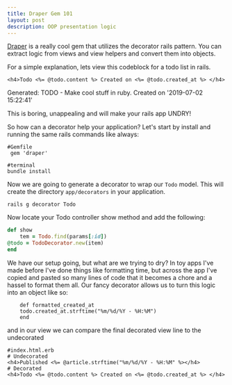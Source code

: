 ```yaml
---
title: Draper Gem 101
layout: post
description: OOP presentation logic
---
```


[Draper](https://github.com/drapergem/draper) is a really cool gem that utilizes the decorator rails pattern. You can extract logic from views and view helpers and convert them into objects. 

For a simple explanation, lets view this codeblock for a todo list in rails.

```
<h4>Todo <%= @todo.content %> Created on <%= @todo.created_at %> </h4>
```

Generated:
TODO - Make cool stuff in ruby. Created on '2019-07-02 15:22:41'


This is boring, unappealing and will make your rails app UNDRY! 

So how can a decorator help your application? Let's start by install and running the same rails commands like always:
```
#Gemfile
 gem 'draper'
```

```
#terminal 
bundle install
```

Now we are going to generate a decorator to wrap our ``` Todo ``` model. This will create the directory ``` app/decorators ``` in your application. 

```
rails g decorator Todo
```


Now locate your Todo controller show method and add the following:


``` #app/controllers/todo_controller.rb
def show
	tem = Todo.find(params[:id])
@todo = TodoDecorator.new(item)
end
``` 	


We have our setup going, but what are we trying to dry? In toy apps I've made before I've done things like formatting time, but across the app I've copied and pasted so many lines of code that it becomes a chore and a hassel to format them all. Our fancy decorator allows us to turn this logic into an object like so:
	
```
	def formatted_created_at
	todo.created_at.strftime("%m/%d/%Y - %H:%M")
	end
```

and in our view we can compare the final decorated view line to the undecorated 
	
``` 
#index.html.erb
# Undecorated
<h4>Published <%= @article.strftime("%m/%d/%Y - %H:%M" %></h4>
# Decorated
<h4>Todo <%= @todo.content %> Created on <%= @todo.created_at %> </h4>
```